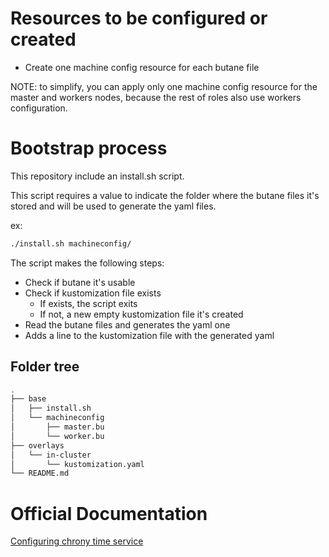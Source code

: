 # Resources to be configured or created

- Create one machine config resource for each butane file

NOTE: to simplify, you can apply only one machine config resource for the master and workers nodes, because the rest of roles also use workers configuration.

# Bootstrap process

This repository include an install.sh script.

This script requires a value to indicate the folder where the butane files it's stored and will be used to generate the yaml files.

ex:
```bash
./install.sh machineconfig/
```

The script makes the following steps:
- Check if butane it's usable
- Check if kustomization file exists
  - If exists, the script exits
  - If not, a new empty kustomization file it's created
- Read the butane files and generates the yaml one
- Adds a line to the kustomization file with the generated yaml

## Folder tree

```bash
.
├── base
│   ├── install.sh
│   └── machineconfig
│       ├── master.bu
│       └── worker.bu
├── overlays
│   └── in-cluster
│       └── kustomization.yaml
└── README.md
```

# Official Documentation

[Configuring chrony time service](https://docs.openshift.com/container-platform/4.11/post_installation_configuration/machine-configuration-tasks.html#installation-special-config-chrony_post-install-machine-configuration-tasks)
